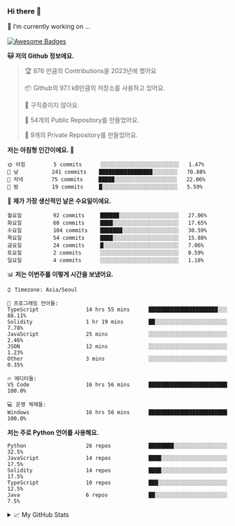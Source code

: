 ### Hi there 👋 
🔭 I’m currently working on ... </br></br>
[![Awesome Badges](https://img.shields.io/badge/Introduce-EN-green.svg)](https://github.com/tlatkdgus1/tlatkdgus1/blob/main/README.md.en)

<!--START_SECTION:waka-->
**🐱 저의 Github 정보에요.** 

> 🏆 876 만큼의 Contributions을 2023년에 했어요
 > 
> 📦 Github의 97.1 kB만큼의 저장소를 사용하고 있어요. 
 > 
> 🚫 구직중이지 않아요.
 > 
> 📜 54개의 Public Repository를 만들었어요. 
 > 
> 🔑 9개의 Private Repository를 만들었어요.  

**저는 아침형 인간이에요. 🐤** 

```text
🌞 아침         5 commits      ░░░░░░░░░░░░░░░░░░░░░░░░░   1.47% 
🌆 낮　         241 commits    █████████████████░░░░░░░░   70.88% 
🌃 저녁         75 commits     █████░░░░░░░░░░░░░░░░░░░░   22.06% 
🌙 밤　         19 commits     █░░░░░░░░░░░░░░░░░░░░░░░░   5.59%

```
📅 **제가 가장 생산적인 날은 수요일이에요.** 

```text
월요일          92 commits     ██████░░░░░░░░░░░░░░░░░░░   27.06% 
화요일          60 commits     ████░░░░░░░░░░░░░░░░░░░░░   17.65% 
수요일          104 commits    ███████░░░░░░░░░░░░░░░░░░   30.59% 
목요일          54 commits     ████░░░░░░░░░░░░░░░░░░░░░   15.88% 
금요일          24 commits     █░░░░░░░░░░░░░░░░░░░░░░░░   7.06% 
토요일          2 commits      ░░░░░░░░░░░░░░░░░░░░░░░░░   0.59% 
일요일          4 commits      ░░░░░░░░░░░░░░░░░░░░░░░░░   1.18%

```


📊 **저는 이번주를 이렇게 시간을 보냈어요.** 

```text
⌚︎ Timezone: Asia/Seoul

💬 프로그래밍 언어들: 
TypeScript               14 hrs 55 mins      ██████████████████████░░░   88.11% 
Solidity                 1 hr 19 mins        ██░░░░░░░░░░░░░░░░░░░░░░░   7.78% 
JavaScript               25 mins             ░░░░░░░░░░░░░░░░░░░░░░░░░   2.46% 
JSON                     12 mins             ░░░░░░░░░░░░░░░░░░░░░░░░░   1.23% 
Other                    3 mins              ░░░░░░░░░░░░░░░░░░░░░░░░░   0.35%

🔥 에디터들: 
VS Code                  16 hrs 56 mins      █████████████████████████   100.0%

💻 운영 체제들: 
Windows                  16 hrs 56 mins      █████████████████████████   100.0%

```

**저는 주로 Python 언어를 사용해요.** 

```text
Python                   26 repos            ████████░░░░░░░░░░░░░░░░░   32.5% 
JavaScript               14 repos            ████░░░░░░░░░░░░░░░░░░░░░   17.5% 
Solidity                 14 repos            ████░░░░░░░░░░░░░░░░░░░░░   17.5% 
TypeScript               10 repos            ███░░░░░░░░░░░░░░░░░░░░░░   12.5% 
Java                     6 repos             ██░░░░░░░░░░░░░░░░░░░░░░░   7.5%

```



<!--END_SECTION:waka-->

<details>
<summary>📈 My GitHub Stats</summary>
<p align="center"> <img src="https://github-readme-stats.vercel.app/api?username=tlatkdgus1&show_icons=true" alt="tlatkdgus1" />
</details>
